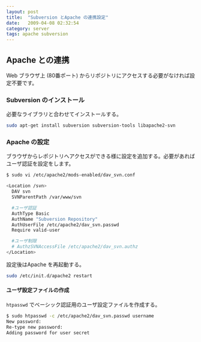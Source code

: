 ```yaml
---
layout: post
title:  "Subversion とApache の連携設定"
date:   2009-04-08 02:32:54
category: server
tags: apache subversion
---
```


## Apache との連携

Web ブラウザ上 (80番ポート) からリポジトリにアクセスする必要がなければ設定不要です。

### Subversion のインストール

必要なライブラリと合わせてインストールする。

```sh
sudo apt-get install subversion subversion-tools libapache2-svn
```

### Apache の設定

ブラウザからレポジトリへアクセスができる様に設定を追加する。必要があればユーザ認証を設定をします。

```sh
$ sudo vi /etc/apache2/mods-enabled/dav_svn.conf

<Location /svn>
  DAV svn
  SVNParentPath /var/www/svn

  #ユーザ認証
  AuthType Basic
  AuthName "Subversion Repository"
  AuthUserFile /etc/apache2/dav_svn.passwd
  Require valid-user

  #ユーザ制限
  # AuthzSVNAccessFile /etc/apache2/dav_svn.authz
</Location>
```

設定後はApache を再起動する。

```sh
sudo /etc/init.d/apache2 restart
```

#### ユーザ設定ファイルの作成

`htpasswd` でベーシック認証用のユーザ設定ファイルを作成する。

```sh
$ sudo htpasswd -c /etc/apache2/dav_svn.passwd username
New password:
Re-type new password:
Adding password for user secret
```

